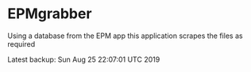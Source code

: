 # EPMgrabber
Using a database from the EPM app this application scrapes the files as required


Latest backup: Sun Aug 25 22:07:01 UTC 2019
